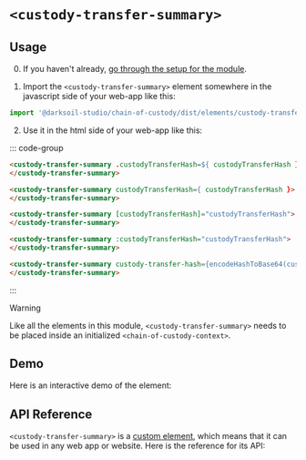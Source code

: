 # `<custody-transfer-summary>`

## Usage

0. If you haven't already, [go through the setup for the module](/setup).

1. Import the `<custody-transfer-summary>` element somewhere in the javascript side of your web-app like this:

```js
import '@darksoil-studio/chain-of-custody/dist/elements/custody-transfer-summary.js'
```

2. Use it in the html side of your web-app like this:

::: code-group
```html [Lit]
<custody-transfer-summary .custodyTransferHash=${ custodyTransferHash }>
</custody-transfer-summary>
```

```html [React]
<custody-transfer-summary custodyTransferHash={ custodyTransferHash }>
</custody-transfer-summary>
```

```html [Angular]
<custody-transfer-summary [custodyTransferHash]="custodyTransferHash">
</custody-transfer-summary>
```

```html [Vue]
<custody-transfer-summary :custodyTransferHash="custodyTransferHash">
</custody-transfer-summary>
```

```html [Svelte]
<custody-transfer-summary custody-transfer-hash={encodeHashToBase64(custodyTransferHash)}>
</custody-transfer-summary>
```
:::

> [!WARNING]
> Like all the elements in this module, `<custody-transfer-summary>` needs to be placed inside an initialized `<chain-of-custody-context>`.

## Demo

Here is an interactive demo of the element:

<element-demo>
</element-demo>

<script setup>
import { onMounted } from "vue";
import { ProfilesClient, ProfilesStore } from '@darksoil-studio/profiles-zome';
import { demoProfiles, ProfilesZomeMock } from '@darksoil-studio/profiles-zome/dist/mocks.js';
import { decodeHashFromBase64, encodeHashToBase64 } from '@holochain/client';
import { render } from "lit";
import { html, unsafeStatic } from "lit/static-html.js";

import { ChainOfCustodyZomeMock, sampleCustodyTransfer } from "../../ui/src/mocks.ts";
import { ChainOfCustodyStore } from "../../ui/src/chain-of-custody-store.ts";
import { ChainOfCustodyClient } from "../../ui/src/chain-of-custody-client.ts";

onMounted(async () => {
  // Elements need to be imported on the client side, not the SSR side
  // Reference: https://vitepress.dev/guide/ssr-compat#importing-in-mounted-hook
  await import('@api-viewer/docs/lib/api-docs.js');
  await import('@api-viewer/demo/lib/api-demo.js');
  await import('@darksoil-studio/profiles-zome/dist/elements/profiles-context.js');
  if (!customElements.get('chain-of-custody-context')) await import('../../ui/src/elements/chain-of-custody-context.ts');
  if (!customElements.get('custody-transfer-summary')) await import('../../ui/src/elements/custody-transfer-summary.ts');

  const profiles = await demoProfiles();

  const profilesMock = new ProfilesZomeMock(
    profiles,
    Array.from(profiles.keys())[0]
  );
  const profilesStore = new ProfilesStore(new ProfilesClient(profilesMock, "chain_of_custody_test"));

  const mock = new ChainOfCustodyZomeMock();
  const client = new ChainOfCustodyClient(mock, "chain_of_custody_test");

  const custodyTransfer = await sampleCustodyTransfer(client);

  const record = await mock.create_custody_transfer(custodyTransfer);

  const store = new ChainOfCustodyStore(client);
  
  render(html`
    <profiles-context .store=${profilesStore}>
      <chain-of-custody-context .store=${store}>
        <api-demo src="custom-elements.json" only="custody-transfer-summary" exclude-knobs="store">
          <template data-element="custody-transfer-summary" data-target="host">
            <custody-transfer-summary custodyTransfer-hash="${unsafeStatic(encodeHashToBase64(record.signed_action.hashed.hash))}"></custody-transfer-summary>
          </template>
        </api-demo>
      </chain-of-custody-context>
    </profiles-context>
  `, document.querySelector('element-demo'))
  })


</script>

## API Reference

`<custody-transfer-summary>` is a [custom element](https://web.dev/articles/custom-elements-v1), which means that it can be used in any web app or website. Here is the reference for its API:

<api-docs src="custom-elements.json" only="custody-transfer-summary">
</api-docs>
